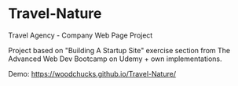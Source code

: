 # Travel-Nature
Travel Agency - Company Web Page Project

Project based on "Building A Startup Site" exercise section from The Advanced Web Dev Bootcamp on Udemy + own implementations.

Demo: https://woodchucks.github.io/Travel-Nature/
